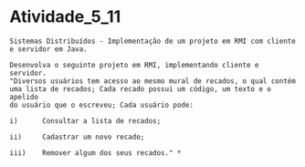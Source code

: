 # Atividade_5_11
    Sistemas Distribuídos - Implementação de um projeto em RMI com cliente e servidor em Java.

    Desenvolva o seguinte projeto em RMI, implementando cliente e servidor. 
    "Diversos usuários tem acesso ao mesmo mural de recados, o qual contém 
    uma lista de recados; Cada recado possui um código, um texto e o apelido 
    do usuário que o escreveu; Cada usuário pode: 

    i)      Consultar a lista de recados; 
  
    ii)     Cadastrar um novo recado; 

    iii)    Remover algum dos seus recados." *
